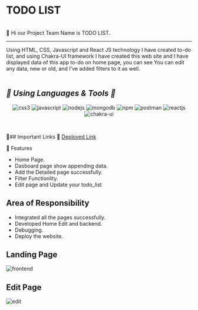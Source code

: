 
 <h1> TODO LIST</h1>
<br/>
🎯 Hi our Project Team Name is TODO LIST. 
<br/>
<hr>
Using HTML, CSS, Javascript and React JS technology I have created to-do list, and using Chakra-UI framework I have created this web site and I have displayed data of this app to-do on home page, you can see You can edit any data, new or old, and I've added filters to it as well.
<br/>
<br/>

<h2><i>🎯 Using Languages & Tools 🧰</i></h2>
<p align="center">
    <img src="https://img.shields.io/badge/CSS3-1572B6?style=for-the-badge&logo=css3&logoColor=white" alt="css3" />
    <img src="https://img.shields.io/badge/JavaScript-323330?style=for-the-badge&logo=javascript&logoColor=F7DF1E" alt="javascript" />
    <img src="https://img.shields.io/badge/Node.js-339933?style=for-the-badge&logo=nodedotjs&logoColor=white" alt="nodejs" />
    <img src="https://img.shields.io/badge/MongoDB-4EA94B?style=for-the-badge&logo=mongodb&logoColor=white" alt="mongodb" />
    <img src="https://img.shields.io/badge/npm-CB3837?style=for-the-badge&logo=npm&logoColor=white" alt="npm" />
    <img src="https://img.shields.io/badge/Postman-FF6C37?style=for-the-badge&logo=Postman&logoColor=white" alt="postman" />
    <img src="https://img.shields.io/badge/React-20232A?style=for-the-badge&logo=react&logoColor=61DAFB" alt="reactjs" />
   <img src="https://img.shields.io/badge/Chakra%20UI-3bc7bd?style=for-the-badge&logo=chakraui&logoColor=white" alt="chakra-ui" />
 </p>
<br>

🎯## Important Links 🔗 
<a href="https://stellar-sherbet-0ee7ca.netlify.app/">Deployed Link</a>
<br>

🎯 Features
- Home Page.
- Dasboard page show appending data.
- Add the Detailed page successfully.
- Filter Functionlity.
- Edit page and Update your todo_list


## Area of Responsibility

- Integrated all the pages successfully.
- Developed Home Edit and backend.
- Debugging.
- Deploy the website.

## Landing Page

![frontend](https://user-images.githubusercontent.com/101393695/216495117-779e034d-7e73-41d8-80d9-5e207272771b.png)


## Edit Page

![edit](https://user-images.githubusercontent.com/101393695/216495142-762417bc-87e6-4cea-8578-bbfa5ff26083.png)


 
